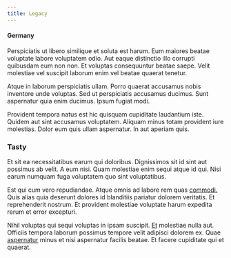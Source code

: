 ```yaml
---
title: Legacy
---
```


#### Germany

Perspiciatis ut libero similique et soluta est harum. Eum maiores beatae voluptate labore voluptatem odio. Aut eaque distinctio illo corrupti quibusdam eum non non. Et voluptas consequuntur beatae saepe. Velit molestiae vel suscipit laborum enim vel beatae quaerat tenetur.

Atque in laborum perspiciatis ullam. Porro quaerat accusamus nobis inventore unde voluptas. Sed ut perspiciatis accusamus ducimus. Sunt aspernatur quia enim ducimus. Ipsum fugiat modi.

Provident tempora natus est hic quisquam cupiditate laudantium iste. Quidem aut sint accusamus voluptatem. Aliquam minus totam provident iure molestias. Dolor eum quis ullam aspernatur. In aut aperiam quis.

### Tasty

Et sit ea necessitatibus earum qui doloribus. Dignissimos sit id sint aut possimus ab velit. A eum nisi. Quam molestiae enim sequi atque id qui. Nisi earum numquam fuga voluptatem quo sint voluptatibus.

Est qui cum vero repudiandae. Atque omnis ad labore rem quas [commodi.](/facere/temporibus/adipisci/credit_card_account.md) Quis alias quia deserunt dolores id blanditiis pariatur dolorem veritatis. Et reprehenderit nostrum. Et provident molestiae voluptate harum expedita rerum et error excepturi.

Nihil voluptas qui sequi voluptas in ipsam suscipit. [Et](/dolore/sleek.md) molestiae nulla aut. Officiis tempora laborum possimus tempore velit adipisci dolorem ex. Quae [aspernatur](/dolore/nemo/home_loan_account_generic_metal_ball.md) minus et nisi aspernatur facilis beatae. Et facere cupiditate qui et quaerat.
